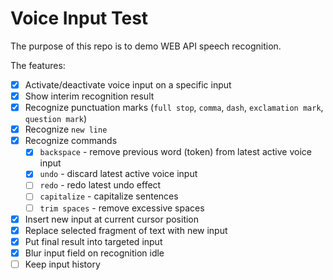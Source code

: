 # Voice Input Test

The purpose of this repo is to demo WEB API 
speech recognition.

The features:
- [x] Activate/deactivate voice input on a specific input
- [x] Show interim recognition result
- [x] Recognize punctuation marks
  (`full stop`, `comma`, `dash`, `exclamation mark`, `question mark`)
- [x] Recognize `new line`
- [x] Recognize commands
  - [x] `backspace` - remove previous word (token) from latest active voice input 
  - [x] `undo` - discard latest active voice input
  - [ ] `redo` - redo latest undo effect
  - [ ] `capitalize` - capitalize sentences
  - [ ] `trim spaces` - remove excessive spaces
- [x] Insert new input at current cursor position
- [x] Replace selected fragment of text with new input
- [x] Put final result into targeted input
- [x] Blur input field on recognition idle
- [ ] Keep input history
